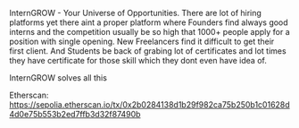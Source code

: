 InternGROW - Your Universe of Opportunities.
There are lot of hiring platforms yet there aint a proper platform where Founders find always good interns and the competition usually be so high that 1000+ people apply for a position with single opening.
New Freelancers find it difficult to get their first client.
And Students be back of grabing lot of certificates and lot times they have certificate for those skill which they dont even have idea of.

InternGROW solves all this 

Etherscan: https://sepolia.etherscan.io/tx/0x2b0284138d1b29f982ca75b250b1c01628d4d0e75b553b2ed7ffb3d32f87490b
